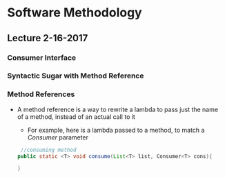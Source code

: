 # Software Methodology
## Lecture 2-16-2017

### Consumer Interface

### Syntactic Sugar with Method Reference

### Method References
* A method reference is a way to rewrite a lambda to pass just the name of a method, instead of an actual call to it

  * For example, here is a lambda passed to a method, to match a *Consumer* parameter
  
  ```java
   //consuming method
  public static <T> void consume(List<T> list, Consumer<T> cons){
  
  }
 
  ```
